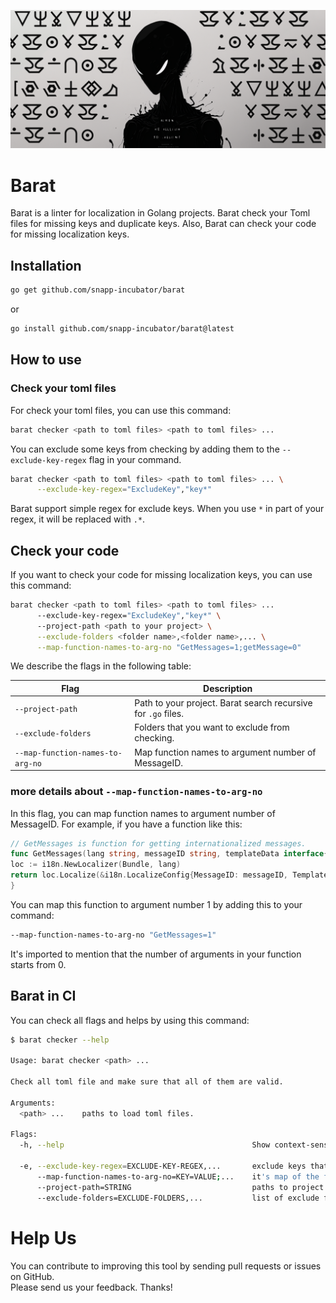![Logo](https://raw.githubusercontent.com/snapp-incubator/barat/3d8f169319dcb7398ab3e7b7fbb645f848dc897a/BARAT.png?token=GHSAT0AAAAAABZPQC74GUQWQIR7I2YRUHMGY6RB27A)

# Barat
Barat is a linter for localization in Golang projects. Barat check your Toml files for missing keys and duplicate keys.
Also, Barat can check your code for missing localization keys.

## Installation
```bash
go get github.com/snapp-incubator/barat
```

or

```bash
go install github.com/snapp-incubator/barat@latest
```

## How to use

### Check your toml files
For check your toml files, you can use this command:

```bash
barat checker <path to toml files> <path to toml files> ...
```

You can exclude some keys from checking by adding them to the `--exclude-key-regex` flag in your command.
```bash 
barat checker <path to toml files> <path to toml files> ... \
      --exclude-key-regex="ExcludeKey","key*"
```

Barat support simple regex for exclude keys. When you use `*` in part of your regex, it will be replaced with `.*`.

## Check your code
If you want to check your code for missing localization keys, you can use this command:

```bash
barat checker <path to toml files> <path to toml files> ... 
      --exclude-key-regex="ExcludeKey","key*" \ 
      --project-path <path to your project> \
      --exclude-folders <folder name>,<folder name>,... \
      --map-function-names-to-arg-no "GetMessages=1;getMessage=0"
```

We describe the flags in the following table:

| Flag                             | Description                                                   |
|----------------------------------|---------------------------------------------------------------|
| `--project-path`                 | Path to your project. Barat search recursive for `.go` files. |
| `--exclude-folders`              | Folders that you want to exclude from checking.               |
| `--map-function-names-to-arg-no` | Map function names to argument number of MessageID.           |

### more details about `--map-function-names-to-arg-no`

In this flag, you can map function names to argument number of MessageID. For example, if you have a function like this:

```go
// GetMessages is function for getting internationalized messages.
func GetMessages(lang string, messageID string, templateData interface{}) (string, error) {
loc := i18n.NewLocalizer(Bundle, lang)
return loc.Localize(&i18n.LocalizeConfig{MessageID: messageID, TemplateData: templateData})
}
```

You can map this function to argument number 1 by adding this to your command:

```bash
--map-function-names-to-arg-no "GetMessages=1"
```

It's imported to mention that the number of arguments in your function starts from 0.

## Barat in CI

You can check all flags and helps by using this command:

```bash
$ barat checker --help 

Usage: barat checker <path> ...

Check all toml file and make sure that all of them are valid.

Arguments:
  <path> ...    paths to load toml files.

Flags:
  -h, --help                                          Show context-sensitive help.

  -e, --exclude-key-regex=EXCLUDE-KEY-REGEX,...       exclude keys that match the given regex.
      --map-function-names-to-arg-no=KEY=VALUE;...    it's map of the function's name that returns the message by i18n To number of MessageID in arguments.
      --project-path=STRING                           paths to project for check all files.
      --exclude-folders=EXCLUDE-FOLDERS,...           list of exclude folders for check localization.
```

# Help Us
You can contribute to improving this tool by sending pull requests or issues on GitHub.  
Please send us your feedback. Thanks!
